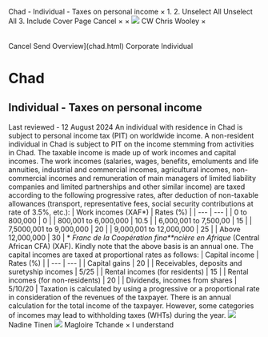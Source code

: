 Chad - Individual - Taxes on personal income
×
1.
2.
Unselect All
Unselect All
3.
Include Cover Page
Cancel
×
×
![](-/media/world-wide-tax-summaries/attachments/global---chris-wooley.ashx%3Frev=ac5e5f3223b34096b1afc2a6009c7320&revision=ac5e5f32-23b3-4096-b1af-c2a6009c7320&hash=859B7ADC84DC2CBEC9760E9E6EE7DE6D0A8BFCDF)
CW
Chris Wooley
×
######
Cancel
Send
Overview](chad.html)
Corporate
Individual
# Chad
## Individual - Taxes on personal income
Last reviewed - 12 August 2024
An individual with residence in Chad is subject to personal income tax (PIT) on worldwide income. A non-resident individual in Chad is subject to PIT on the income stemming from activities in Chad.
The taxable income is made up of work incomes and capital incomes.
The work incomes (salaries, wages, benefits, emoluments and life annuities, industrial and commercial incomes, agricultural incomes, non-commercial incomes and remuneration of main managers of limited liability companies and limited partnerships and other similar income) are taxed according to the following progressive rates, after deduction of non-taxable allowances (transport, representative fees, social security contributions at rate of 3.5%, etc.):
| Work incomes (XAF\*) | Rates (%) |
| --- | --- |
| 0 to 800,000 | 0 |
| 800,001 to 6,000,000 | 10.5 |
| 6,000,001 to 7,500,00 | 15 |
| 7,5000,001 to 9,000,000 | 20 |
| 9,000,001 to 12,000,000 | 25 |
| Above 12,000,000 | 30 |
\* *Franc de la Coopération fina**ncière en Afrique* (Central African CFA) (XAF).
Kindly note that the above basis is an annual one.
The capital incomes are taxed at proportional rates as follows:
| Capital income | Rates (%) |
| --- | --- |
| Capital gains | 20 |
| Receivables, deposits and suretyship incomes | 5/25 |
| Rental incomes (for residents) | 15 |
| Rental incomes (for non-residents) | 20 |
| Dividends, incomes from shares | 5/10/20 |
Taxation is calculated by using a progressive or a proportional rate in consideration of the revenues of the taxpayer.
There is an annual calculation for the total income of the taxpayer. However, some categories of incomes may lead to withholding taxes (WHTs) during the year.
![](-/media/world-wide-tax-summaries/attachments/chad---nadine-tinen.ashx%3Frev=69fd294436884bc4b9c1391c0db02075&revision=69fd2944-3688-4bc4-b9c1-391c0db02075&hash=AEADCE6257456107D761E6E182C043DBA660E12D)
Nadine Tinen
![](-/media/world-wide-tax-summaries/chadmagloire-tchandechad--magloire-tchandepng20221103081237186.ashx%3Frev=87b35679424a41619133f979cee6c1c9&revision=87b35679-424a-4161-9133-f979cee6c1c9&hash=54D3D2B27044D503E7971A0A9D3AD9D0E02EF475)
Magloire Tchande
×
I understand